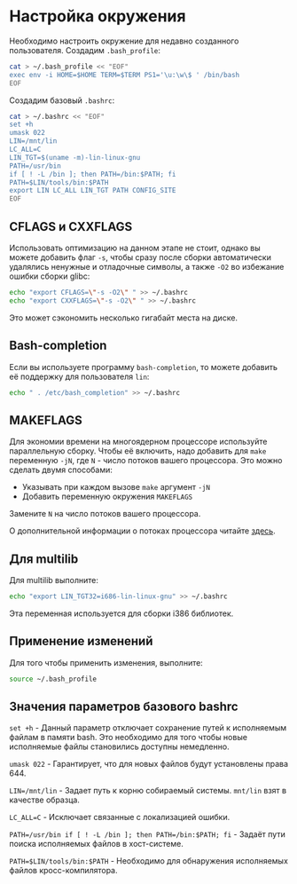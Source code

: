 ﻿# Настройка окружения

Необходимо настроить окружение для недавно созданного пользователя.
Создадим `.bash_profile`:

```bash
cat > ~/.bash_profile << "EOF"
exec env -i HOME=$HOME TERM=$TERM PS1='\u:\w\$ ' /bin/bash
EOF
```

Создадим базовый `.bashrc`:

```bash
cat > ~/.bashrc << "EOF"
set +h
umask 022
LIN=/mnt/lin
LC_ALL=C
LIN_TGT=$(uname -m)-lin-linux-gnu
PATH=/usr/bin
if [ ! -L /bin ]; then PATH=/bin:$PATH; fi
PATH=$LIN/tools/bin:$PATH
export LIN LC_ALL LIN_TGT PATH CONFIG_SITE
EOF
```

## CFLAGS и CXXFLAGS

Использовать оптимизацию на данном этапе не стоит, однако вы можете добавить флаг `-s`, чтобы сразу после сборки автоматически удалялись ненужные и отладочные символы, а также `-O2` во избежание ошибки сборки glibc:

```bash
echo "export CFLAGS=\"-s -O2\" " >> ~/.bashrc
echo "export CXXFLAGS=\"-s -O2\" " >> ~/.bashrc
```

Это может сэкономить несколько гигабайт места на диске.

## Bash-completion

Если вы используете программу `bash-completion`, то можете добавить её поддержку для пользователя `lin`:

```bash
echo " . /etc/bash_completion" >> ~/.bashrc
```

## MAKEFLAGS

Для экономии времени на многоядерном процессоре используйте параллельную сборку. Чтобы её включить, надо добавить для `make` переменную `-jN`, где `N` - число потоков вашего процессора.
Это можно сделать двумя способами:

- Указывать при каждом вызове `make` аргумент `-jN`
- Добавить переменную окружения `MAKEFLAGS`

Замените `N` на число потоков вашего процессора.

О дополнительной информации о потоках процессора читайте [здесь](prepare/about-threads).

## Для multilib

Для multilib выполните:

```bash
echo "export LIN_TGT32=i686-lin-linux-gnu" >> ~/.bashrc
```

Эта переменная используется для сборки i386 библиотек.

## Применение изменений

Для того чтобы применить изменения, выполните:

```bash
source ~/.bash_profile
```

## Значения параметров базового bashrc

`set +h` - Данный параметр отключает сохранение путей к исполняемым файлам в памяти bash. Это необходимо для того чтобы новые исполняемые файлы становились доступны немедленно.

`umask 022` - Гарантирует, что для новых файлов будут установлены права 644.

`LIN=/mnt/lin` - Задает путь к корню собираемый системы. `mnt/lin` взят в качестве образца.

`LC_ALL=C` - Исключает связанные с локализацией ошибки.

`PATH=/usr/bin if [ ! -L /bin ]; then PATH=/bin:$PATH; fi` - Задаёт пути поиска исполняемых файлов в хост-системе.

`PATH=$LIN/tools/bin:$PATH` - Необходимо для обнаружения исполняемых файлов кросс-компилятора.
